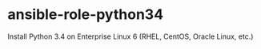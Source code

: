 # ansible-role-python34
Install Python 3.4 on Enterprise Linux 6 (RHEL, CentOS, Oracle Linux, etc.)
